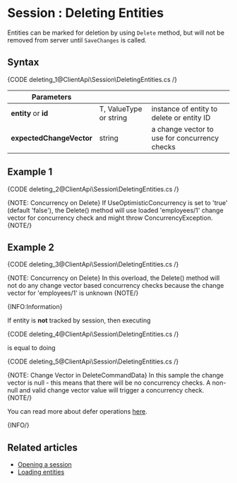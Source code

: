 # Session : Deleting Entities

Entities can be marked for deletion by using `Delete` method, but will not be removed from server until `SaveChanges` is called.

## Syntax

{CODE deleting_1@ClientApi\Session\DeletingEntities.cs /}

| Parameters | | |
| ------------- | ------------- | ----- |
| **entity** or **id** | T, ValueType or string | instance of entity to delete or entity ID |
| **expectedChangeVector** | string | a change vector to use for concurrency checks

## Example 1

{CODE deleting_2@ClientApi\Session\DeletingEntities.cs /}

{NOTE: Concurrency on Delete}
If UseOptimisticConcurrency is set to 'true' (default 'false'), the Delete() method will use loaded 'employees/1' change vector for concurrency check and might throw ConcurrencyException.
{NOTE/}

## Example 2

{CODE deleting_3@ClientApi\Session\DeletingEntities.cs /}

{NOTE: Concurrency on Delete}
In this overload, the Delete() method will not do any change vector based concurrency checks because the change vector for 'employees/1' is unknown
{NOTE/}

{INFO:Information}

If entity is **not** tracked by session, then executing

{CODE deleting_4@ClientApi\Session\DeletingEntities.cs /}

is equal to doing

{CODE deleting_5@ClientApi\Session\DeletingEntities.cs /}

{NOTE: Change Vector in DeleteCommandData}
In this sample the change vector is null - this means that there will be no concurrency checks. A non-null and valid change vector value will trigger a concurrency check. 
{NOTE/}

You can read more about defer operations [here](./how-to/defer-operations).

{INFO/}

## Related articles

- [Opening a session](./opening-a-session)  
- [Loading entities](./loading-entities)  
